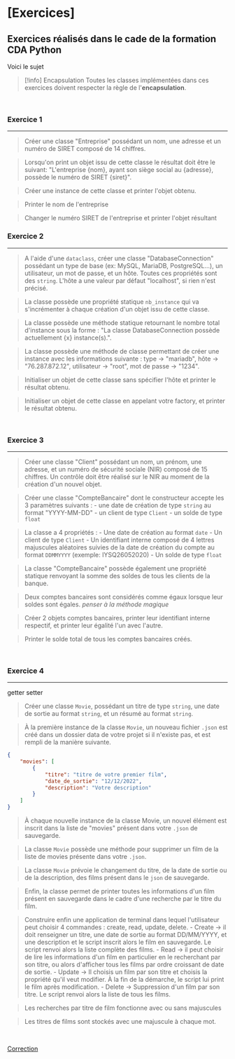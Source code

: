 # [Exercices]

## Exercices réalisés dans le cade de la formation CDA Python

Voici le sujet

> [!info] Encapsulation Toutes les classes implémentées dans ces exercices doivent respecter la règle de l'**encapsulation**.

<br>

### Exercice 1

---

> Créer une classe "Entreprise" possédant un nom, une adresse et un numéro de SIRET composé de 14 chiffres.

> Lorsqu'on print un objet issu de cette classe le résultat doit être le suivant: "L'entreprise {nom}, ayant son siège social au {adresse}, possède le numéro de SIRET {siret}".

> Créer une instance de cette classe et printer l'objet obtenu.

> Printer le nom de l'entreprise

> Changer le numéro SIRET de l'entreprise et printer l'objet résultant

### Exercice 2

---

> A l'aide d'une `dataclass`, créer une classe "DatabaseConnection" possédant un type de base (ex: MySQL, MariaDB, PostgreSQL...), un utilisateur, un mot de passe, et un hôte. Toutes ces propriétés sont des `string`. L'hôte a une valeur par défaut "localhost", si rien n'est précisé.

> La classe possède une propriété statique `nb_instance` qui va s'incrémenter à chaque création d'un objet issu de cette classe.

> La classe possède une méthode statique retournant le nombre total d'instance sous la forme : "La classe DatabaseConnection possède actuellement {x} instance(s).".

> La classe possède une méthode de classe permettant de créer une instance avec les informations suivante : type -> "mariadb", hôte -> "76.287.872.12", utilisateur -> "root", mot de passe -> "1234".

> Initialiser un objet de cette classe sans spécifier l'hôte et printer le résultat obtenu.

> Initialiser un objet de cette classe en appelant votre factory, et printer le résultat obtenu.

<br>

### Exercice 3

---

> Créer une classe "Client" possédant un nom, un prénom, une adresse, et un numéro de sécurité sociale (NIR) composé de 15 chiffres. Un contrôle doit être réalisé sur le NIR au moment de la création d'un nouvel objet.

> Créer une classe "CompteBancaire" dont le constructeur accepte les 3 paramètres suivants : - une date de création de type `string` au format "YYYY-MM-DD" - un client de type `Client` - un solde de type `float`

> La classe a 4 propriétés : - Une date de création au format `date` - Un client de type `Client` - Un identifiant interne composé de 4 lettres majuscules aléatoires suivies de la date de création du compte au format `DDMMYYYY` (exemple: IYSQ26052020) - Un solde de type `float`

> La classe "CompteBancaire" possède également une propriété statique renvoyant la somme des soldes de tous les clients de la banque.

> Deux comptes bancaires sont considérés comme égaux lorsque leur soldes sont égales. _penser à la méthode magique_

> Créer 2 objets comptes bancaires, printer leur identifiant interne respectif, et printer leur égalité l'un avec l'autre.

> Printer le solde total de tous les comptes bancaires créés.

<br>

### Exercice 4

---

getter setter

> Créer une classe `Movie`, possédant un titre de type `string`, une date de sortie au format `string`, et un résumé au format `string`.

> À la première instance de la classe `Movie`, un nouveau fichier `.json` est créé dans un dossier data de votre projet si il n'existe pas, et est rempli de la manière suivante.

```json
{
	"movies": [
		{
			"titre": "titre de votre premier film",
			"date_de_sortie": "12/12/2022",
			"description": "Votre description"
		}
	]
}
```

> À chaque nouvelle instance de la classe Movie, un nouvel élément est inscrit dans la liste de "movies" présent dans votre `.json` de sauvegarde.

> La classe `Movie` possède une méthode pour supprimer un film de la liste de movies présente dans votre `.json`.

> La classe `Movie` prévoie le changement du titre, de la date de sortie ou de la description, des films présent dans le `json` de sauvegarde.

> Enfin, la classe permet de printer toutes les informations d'un film présent en sauvegarde dans le cadre d'une recherche par le titre du film.

> Construire enfin une application de terminal dans lequel l'utilisateur peut choisir 4 commandes : create, read, update, delete. - Create -> il doit renseigner un titre, une date de sortie au format DD/MM/YYYY, et une description et le script inscrit alors le film en sauvegarde. Le script renvoi alors la liste complète des films. - Read -> il peut choisir de lire les informations d'un film en particulier en le recherchant par son titre, ou alors d'afficher tous les films par ordre croissant de date de sortie. - Update -> Il choisis un film par son titre et choisis la propriété qu'il veut modifier. À la fin de la démarche, le script lui print le film après modification. - Delete -> Suppression d'un film par son titre. Le script renvoi alors la liste de tous les films.

> Les recherches par titre de film fonctionne avec ou sans majuscules

> Les titres de films sont stockés avec une majuscule à chaque mot.

<br>

[Correction](Correction%20-%20TP%20POO.md)
